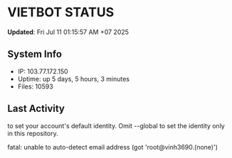 # VIETBOT STATUS
**Updated**: Fri Jul 11 01:15:57 AM +07 2025

## System Info
- IP: 103.77.172.150
- Uptime: up 5 days, 5 hours, 3 minutes
- Files: 10593

## Last Activity

to set your account's default identity.
Omit --global to set the identity only in this repository.

fatal: unable to auto-detect email address (got 'root@vinh3690.(none)')
